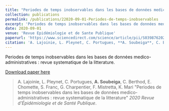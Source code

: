 ```yaml
---
title: "Periodes de temps inobservables dans les bases de données medico-administratives : revue systematique de la litterature"
collection: publications
permalink: /publications/22020-09-01-Periodes-de-temps-inobservables
excerpt: 'Periodes de temps inobservables dans les bases de données medico-administratives : revue systematique de la litterature'
date: 2020-09-01
venue: 'Revue Epidémiologie et de Sante Publique'
paperurl: 'https://www.sciencedirect.com/science/article/pii/S039876202030300X?via%3Dihub'
citation: 'A. Lajoinie, L. Pleynet, C. Portugues, **A. Soubeiga**, C. Berthod, E. Chomette, S. Franc, G. Charpentier, F. Mistretta, K. Mari , &quot;Periodes de temps inobservables dans les bases de données medico-administratives : revue systematique de la litterature,&quot; <i>2020 Revue Epidémiologie et de Sante Publique</i>'
---
```

Periodes de temps inobservables dans les bases de données medico-administratives : revue systematique de la litterature.

<a href='https://www.sciencedirect.com/science/article/pii/S039876202030300X?via%3Dihub'>Download paper here</a>

> A. Lajoinie, L. Pleynet, C. Portugues, **A. Soubeiga**, C. Berthod, E. Chomette, S. Franc, G. Charpentier, F. Mistretta, K. Mari "Periodes de temps inobservables dans les bases de données medico-administratives : revue systematique de la litterature" <i>2020 Revue d'Épidémiologie et de Santé Publique</i>.
